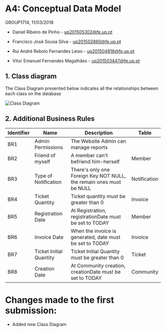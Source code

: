 # A4: Conceptual Data Model
 
 GROUP1714, 11/03/2018 

* Daniel Ribeiro de Pinho - up201505302@fe.up.pt 

* Francisco José Sousa Silva - up201502860@fe.up.pt 

* Rui André Rebolo Fernandes Leixo - up201504818@fe.up.pt 

* Vitor Emanuel Fernandes Magalhães - up201503447@fe.up.pt 


## 1. Class diagram

The Class Diagram presented below indicates all the relationships between each class on the database
 
![Class Diagram](https://raw.githubusercontent.com/LastLombax/lbaw1714/master/Class%20Model.bmp?token=AYlAMc6z4uQYSxpBiFjpNfp4YpLf_x9dks5atl2qwA%3D%3D)
 
## 2. Additional Business Rules
 
| Identifier | Name              | Description                           | Table |
|------------|-------------------|---------------------------------------|-------|
| BR1 | Admin Permissions | The Website Admin can manage reports  | 
| BR2 | Friend of myself        | A member can't befriend him-herself                                 | Member       |
| BR3 | Type of Notification    | There's only one Foreign Key NOT NULL, the remain ones must be NULL | Notification |
| BR4 | Ticket Quantity         | Ticket quantity must be greater than 0                              | Invoice      |
| BR5 | Registration Date       | At Registration, registrationDate must be set to TODAY              | Member       |
| BR6 | Invoice Date            | When the invoice is generated, date must be set to TODAY            | Invoice      |
| BR7 | Ticket Initial Quantity | Ticket Initial Quantity must be greater than 0                      | Ticket       |
| BR8 | Creation Date           | At Community creation, creationDate must be set to TODAY            | Community    |

# Changes made to the first submission:

* Added new Class Diagram
